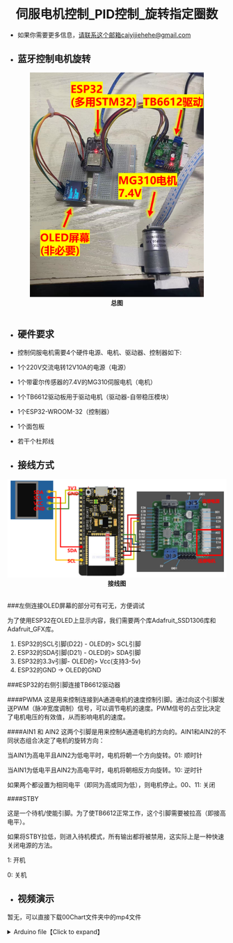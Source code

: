 <div align=center>
  
# 伺服电机控制_PID控制_旋转指定圈数

</div> 

* 如果你需要更多信息，请联系这个邮箱caiyijiehehe@gmail.com

* ## **蓝牙控制电机旋转**
<div align=center>
  <img width="400" src="00Chart/Display_All.png"/>
  <div align=center><strong>总图</strong></div>
</div><br>    

* ## **硬件要求**

* 控制伺服电机需要4个硬件电源、电机、驱动器、控制器如下:
* 1个220V交流电转12V10A的电源（电源）
* 1个带霍尔传感器的7.4V的MG310伺服电机（电机）
* 1个TB6612驱动板用于驱动电机（驱动器-自带稳压模块）
* 1个ESP32-WROOM-32（控制器）
* 1个面包板
* 若干个杜邦线

* ## **接线方式**

<div align=center>
  <img width="800" src="00Chart/Display_Example.png"/>
  <div align=center><strong>接线图</strong></div>
</div><br>

###左侧连接OLED屏幕的部分可有可无，方便调试

为了使用ESP32在OLED上显示内容，我们需要两个库Adafruit_SSD1306库和Adafruit_GFX库。
1. ESP32的SCL引脚(D22) - OLED的> SCL引脚
2. ESP32的SDA引脚(D21) - OLED的> SDA引脚
3. ESP32的3.3v引脚- OLED的> Vcc(支持3-5v)
4. ESP32的GND -> OLED的GND

###ESP32的右侧引脚连接TB6612驱动器

####PWMA
这是用来控制连接到A通道电机的速度控制引脚。通过向这个引脚发送PWM（脉冲宽度调制）信号，可以调节电机的速度。PWM信号的占空比决定了电机电压的有效值，从而影响电机的速度。

####AIN1 和 AIN2
这两个引脚是用来控制A通道电机的方向的。AIN1和AIN2的不同状态组合决定了电机的旋转方向：

当AIN1为高电平且AIN2为低电平时，电机将朝一个方向旋转。01: 顺时针

当AIN1为低电平且AIN2为高电平时，电机将朝相反方向旋转。10: 逆时针

如果两个都设置为相同电平（即同为高或同为低），则电机停止。00、11: 关闭


####STBY

这是一个待机/使能引脚。为了使TB6612正常工作，这个引脚需要被拉高（即接高电平）。

如果将STBY拉低，则进入待机模式，所有输出都将被禁用，这实际上是一种快速关闭电源的方法。

1: 开机

0: 关机

* ## **视频演示**

暂无，可以直接下载00Chart文件夹中的mp4文件

<details>
<summary> Arduino file【Click to expand】 </summary>
<pre><code>
# Edited by Yijie Cai! 

    #include <Wire.h>
    #include <Arduino.h>
    #include <Adafruit_GFX.h>
    #include <Adafruit_SSD1306.h>
    
    
    //OLED Parameter
    
    #define SCREEN_WIDTH 128
    #define SCREEN_HEIGHT 64
    // URL: https://github.com/YijieCai/To-do-List-OLED/edit/main/01Arduino/TDL.ino
    Adafruit_SSD1306 display(SCREEN_WIDTH, SCREEN_HEIGHT, &Wire, -1);
    
    
    //Motor Parameter
    #define PWMA 32
    #define AIN1 25
    #define AIN2 33
    #define PWMB 12
    #define STBY 26
    #define E1A 34
    #define E1B 35
    #define Voltage 36 //使用模拟引脚
    
    int PwmA, PwmB;
    double V;
    double A1_Sign;
    double A2_Sign;
    int Vel_PWM;
    
    //PID Parameter
    volatile long encoderValue = 0; // 编码器计数值
    long targetPosition = 0; // 目标位置
    float kp = 1.0, ki = 0, kd = 0.15; // PID系数
    
    void setup() {
      // COM setup
      Serial.begin(115200);
    
      // OLED setup
      if(!display.begin(SSD1306_SWITCHCAPVCC, 0x3C)) { 
        Serial.println(F("SSD1306 allocation failed"));
        for(;;);
      }
      display.clearDisplay();
      display.setTextSize(2);
      display.setTextColor(SSD1306_WHITE);
      display.setCursor(0, 0);
      display.print("Motor");
      display.print(" Information");
      display.display();
    
    
    
      // Motor setup
      // 设置电机控制引脚为输出模式
      pinMode(PWMA, OUTPUT);
      pinMode(AIN1, OUTPUT);
      pinMode(AIN2, OUTPUT);
      pinMode(STBY, OUTPUT);
    
      // 设置编码器引脚为输入模式
      pinMode(Voltage,INPUT); //初始化作为输入端
      pinMode(E1A, INPUT);
      pinMode(E1B, INPUT);
    
      // 初始化编码器中断
      attachInterrupt(digitalPinToInterrupt(E1A), encoderISR, CHANGE);
      attachInterrupt(digitalPinToInterrupt(E1B), encoderISR, CHANGE);
    
      // 让电机驱动器退出待机模式
      digitalWrite(STBY, HIGH);
    }
    
    
    
    
    void loop() {
      // 假设我们想让电机转动到一个特定的目标位置
      if (Serial.available() > 0) {
        String inputString = Serial.readStringUntil('\n');
        targetPosition = inputString.toInt(); // 假设输入是整数形式的目标位置
        Serial.print("New Target Position: ");
        Serial.println(targetPosition);
      }
    
      
      // 实现PID控制
      float error = targetPosition - encoderValue;
      static float lastError = 0;
      static float integral = 0;
    
      integral += error;
      float derivative = error - lastError;
      lastError = error;
    
      float output = (kp * error) + (ki * integral) + (kd * derivative);
    
      // 根据PID输出调整PWM信号
      if(output > 0){
          analogWrite(PWMA, (int)min(abs(output), (float)100)); // 强制转换为int类型
          digitalWrite(AIN1, LOW);
          digitalWrite(AIN2, HIGH);
      } else {
          analogWrite(PWMA, (int)min(abs(output), (float)100)); // 强制转换为int类型
          digitalWrite(AIN1, HIGH);
          digitalWrite(AIN2, LOW);
      }
    
      // 打印当前状态到串口监视器
      Serial.print("Encoder:");
      Serial.print(encoderValue);
      Serial.print(" Target:");
      Serial.println(targetPosition);
    
    
      display.clearDisplay();
      display.setTextSize(2);
      display.setTextColor(SSD1306_WHITE);
      display.setCursor(0, 0);
    
      display.println("Encoder: ");  //对模拟量转换并通过串口输出
      display.println(encoderValue);
    
      display.println("Target: ");  //对模拟量转换并通过串口输出
      display.println(targetPosition);
      
      display.display();
    
      
      delay(10); // 简单的时间延迟来模拟PID循环
    }
    
    void encoderISR() {
      // 霍尔编码器中断服务程序，用于更新编码器值
      static int lastState = digitalRead(E1A);
      int currentState = digitalRead(E1A);
    
      if(currentState != lastState){
        if(digitalRead(E1B) != currentState){
          encoderValue++;
        } else {
          encoderValue--;
        }
      }
      lastState = currentState;
    }


</code></pre>
</details>
